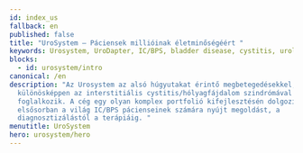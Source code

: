 ```yaml
---
id: index_us
fallback: en
published: false
title: "UroSystem – Páciensek millióinak életminőségéért "
keywords: Urosystem, UroDapter, IC/BPS, bladder disease, cystitis, urological
blocks:
  - id: urosystem/intro
canonical: /en
description: "Az Urosystem az alsó húgyutakat érintő megbetegedésekkel,
  különösképpen az interstitiális cystitis/hólyagfájdalom szindrómával (IC/BPS)
  foglalkozik. A cég egy olyan komplex portfolió kifejlesztésén dolgozik, amely
  elsősorban a világ IC/BPS pácienseinek számára nyújt megoldást, a
  diagnosztizálástól a terápiáig. "
menutitle: UroSystem
hero: urosystem/hero
---
```


